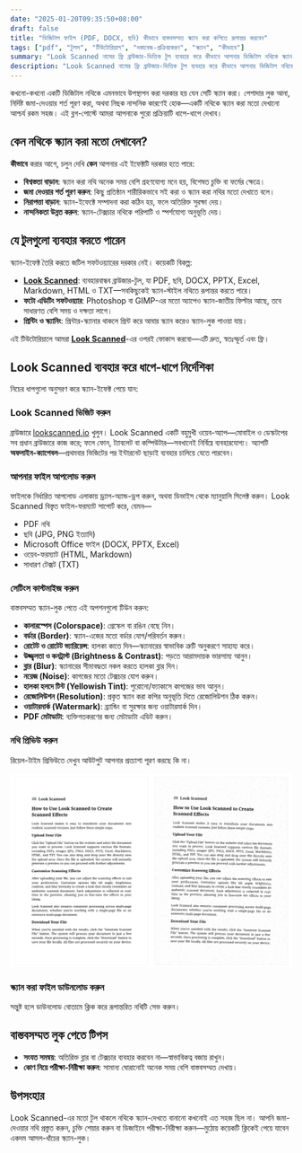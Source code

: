 ```yaml
---
date: "2025-01-20T09:35:50+08:00"
draft: false
title: "ডিজিটাল ফাইল (PDF, DOCX, ছবি) কীভাবে বাস্তবসম্মত স্ক্যান করা কপিতে রূপান্তর করবেন"
tags: ["pdf", "টুলস", "টিউটোরিয়াল", "দস্তাবেজ-প্রক্রিয়াকরণ", "স্ক্যান", "কীভাবে"]
summary: "Look Scanned নামের ফ্রি ব্রাউজার-ভিত্তিক টুল ব্যবহার করে কীভাবে আপনার ডিজিটাল নথিকে স্ক্যান করা কপির মতো দেখাতে পারবেন—তা শিখুন। ধাপে-ধাপে নির্দেশনা, কাস্টমাইজেশন অপশন ও বাস্তবসম্মত লুক পাওয়ার টিপস অন্তর্ভুক্ত।"
description: "Look Scanned নামের ফ্রি ব্রাউজার-ভিত্তিক টুল ব্যবহার করে কীভাবে আপনার ডিজিটাল নথিকে স্ক্যান করা কপির মতো দেখাতে পারবেন—তা শিখুন। ধাপে-ধাপে নির্দেশনা, কাস্টমাইজেশন অপশন ও বাস্তবসম্মত লুক পাওয়ার টিপস অন্তর্ভুক্ত।"
---
```


কখনো-কখনো একটি ডিজিটাল নথিকে এমনভাবে উপস্থাপন করা দরকার হয় যেন সেটি স্ক্যান করা। পেশাদার লুক আনা, নির্দিষ্ট জমা-দেওয়ার শর্ত পূরণ করা, অথবা নিছক নান্দনিক কারণেই হোক—একটি নথিকে স্ক্যান করা মতো দেখানো আশ্চর্য রকম সহজ। এই ব্লগ-পোস্টে আমরা আপনাকে পুরো প্রক্রিয়াটি ধাপে-ধাপে দেখাব।

## কেন নথিকে স্ক্যান করা মতো দেখাবেন?

**কীভাবে** করার আগে, চলুন দেখি **কেন** আপনার এই ইফেক্টটি দরকার হতে পারে:

- **বিশ্বস্ততা বাড়ান**: স্ক্যান করা নথি অনেক সময় বেশি গ্রহণযোগ্য মনে হয়, বিশেষত চুক্তি বা ফর্মের ক্ষেত্রে।
- **জমা দেওয়ার শর্ত পূরণ করুন**: কিছু প্রতিষ্ঠান শারীরিকভাবে সই করা ও স্ক্যান করা নথির মতো দেখাতে বলে।
- **নিরাপত্তা বাড়ান**: স্ক্যান-ইফেক্টে সম্পাদনা করা কঠিন হয়, ফলে অতিরিক্ত সুরক্ষা দেয়।
- **নান্দনিকতা উন্নত করুন**: স্ক্যান-টেক্সচার নথিকে পরিপাটি ও স্পর্শযোগ্য অনুভূতি দেয়।

## যে টুলগুলো ব্যবহার করতে পারেন

স্ক্যান-ইফেক্ট তৈরি করতে জটিল সফটওয়্যারের দরকার নেই। কয়েকটি বিকল্প:

- **[Look Scanned](https://lookscanned.io)**: ব্যবহারবান্ধব ব্রাউজার-টুল, যা PDF, ছবি, DOCX, PPTX, Excel, Markdown, HTML ও TXT—সবকিছুকেই স্ক্যান-স্টাইল নথিতে রূপান্তর করতে পারে।
- **ফটো এডিটিং সফটওয়্যার**: Photoshop বা GIMP-এর মতো অ্যাপেও স্ক্যান-জাতীয় ফিল্টার আছে, তবে সাধারণত বেশি সময় ও দক্ষতা লাগে।
- **প্রিন্টিং ও স্ক্যানিং**: প্রিন্টার-স্ক্যানার থাকলে প্রিন্ট করে আবার স্ক্যান করেও স্ক্যান-লুক পাওয়া যায়।

এই টিউটোরিয়ালে আমরা **[Look Scanned](https://lookscanned.io)**-এর ওপরই ফোকাস করবো—এটি দ্রুত, স্বতঃস্ফূর্ত এবং ফ্রি।

## Look Scanned ব্যবহার করে ধাপে-ধাপে নির্দেশিকা

নিচের ধাপগুলো অনুসরণ করে স্ক্যান-ইফেক্ট পেয়ে যান:

### Look Scanned ভিজিট করুন

ব্রাউজারে [lookscanned.io](https://lookscanned.io/scan) খুলুন। Look Scanned একটি বহুমুখী ওয়েব-অ্যাপ—মোবাইল ও ডেস্কটপের সব প্রধান ব্রাউজারে কাজ করে; ফলে ফোন, ট্যাবলেট বা কম্পিউটার—সবখানেই নির্বিঘ্নে ব্যবহারযোগ্য। অ্যাপটি **অফলাইন-ক্যাপেবল**—প্রথমবার ভিজিটের পর ইন্টারনেট ছাড়াই ব্যবহার চালিয়ে যেতে পারবেন।

### আপনার ফাইল আপলোড করুন

ফাইলকে নির্ধারিত আপলোড এলাকায় ড্র্যাগ-অ্যান্ড-ড্রপ করুন, অথবা ডিভাইস থেকে ম্যানুয়ালি সিলেক্ট করুন। Look Scanned বিস্তৃত ফাইল-ফরম্যাট সাপোর্ট করে, যেমন—

- PDF নথি
- ছবি (JPG, PNG ইত্যাদি)
- Microsoft Office ফাইল (DOCX, PPTX, Excel)
- ওয়েব-ফরম্যাট (HTML, Markdown)
- সাধারণ টেক্সট (TXT)

### সেটিংস কাস্টমাইজ করুন

বাস্তবসম্মত স্ক্যান-লুক পেতে এই অপশনগুলো টিউন করুন:

- **কালারস্পেস (Colorspace)**: গ্রেস্কেল বা রঙিন বেছে নিন।
- **বর্ডার (Border)**: স্ক্যান-এজের মতো বর্ডার যোগ/পরিবর্তন করুন।
- **রোটেট ও রোটেট ভ্যারিয়েন্স**: হালকা কাতে দিন—স্ক্যানারের স্বাভাবিক ত্রুটি অনুকরণে সাহায্য করে।
- **উজ্জ্বলতা ও কনট্রাস্ট (Brightness & Contrast)**: পড়তে আরামদায়ক ভারসাম্য আনুন।
- **ব্লার (Blur)**: স্ক্যানারের সীমাবদ্ধতা নকল করতে হালকা ব্লার দিন।
- **নয়েজ (Noise)**: কাগজের মতো টেক্সচার যোগ করুন।
- **হালকা হলদে টিন্ট (Yellowish Tint)**: পুরোনো/ফ্যাকাসে কাগজের ভাব আনুন।
- **রেজোলিউশন (Resolution)**: প্রকৃত স্ক্যান করা কপির অনুভূতি দিতে রেজোলিউশন ঠিক করুন।
- **ওয়াটারমার্ক (Watermark)**: ব্র্যান্ডিং বা সুরক্ষার জন্য ওয়াটারমার্ক দিন।
- **PDF মেটাডাটা**: ব্যক্তিগতকরণের জন্য মেটাডাটা এডিট করুন।

### নথি প্রিভিউ করুন

রিয়েল-টাইম প্রিভিউতে দেখুন আউটপুট আপনার প্রত্যাশা পূরণ করছে কি না।

![Look Scanned রিয়েল-টাইম প্রিভিউ](./look-scanned-preview.webp)

### স্ক্যান করা ফাইল ডাউনলোড করুন

সন্তুষ্ট হলে ডাউনলোড বোতামে ক্লিক করে রূপান্তরিত নথিটি সেভ করুন।

## বাস্তবসম্মত লুক পেতে টিপস

- **সংযত সমন্বয়**: অতিরিক্ত ব্লার বা টেক্সচার ব্যবহার করবেন না—স্বাভাবিকত্ব বজায় রাখুন।
- **কোণ নিয়ে পরীক্ষা-নিরীক্ষা করুন**: সামান্য ঘোরানোই অনেক সময় বেশি বাস্তবসম্মত দেখায়।

## উপসংহার

Look Scanned-এর মতো টুল থাকলে নথিকে স্ক্যান-দেখতে বানানো কখনোই এত সহজ ছিল না। আপনি জমা-দেওয়ার নথি প্রস্তুত করুন, চুক্তি শেয়ার করুন বা ডিজাইনে পরীক্ষা-নিরীক্ষা করুন—মুঠোয় কয়েকটি ক্লিকেই পেয়ে যাবেন একদম আসল-ধাঁচের স্ক্যান-লুক।
